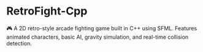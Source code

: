 # RetroFight-Cpp
🎮 A 2D retro-style arcade fighting game built in C++ using SFML. Features animated characters, basic AI, gravity simulation, and real-time collision detection.
